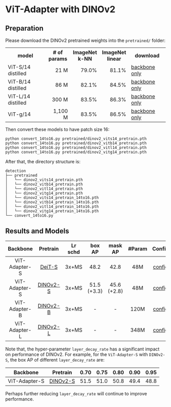 # ViT-Adapter with DINOv2

## Preparation

Please download the DINOv2 pretrained weights into the `pretrained/` folder:

<table style="margin: auto">
  <tr>
    <th>model</th>
    <th># of<br />params</th>
    <th>ImageNet<br />k-NN</th>
    <th>ImageNet<br />linear</th>
    <th>download</th>
  </tr>
  <tr>
    <td>ViT-S/14 distilled</td>
    <td align="right">21 M</td>
    <td align="right">79.0%</td>
    <td align="right">81.1%</td>
    <td><a href="https://dl.fbaipublicfiles.com/dinov2/dinov2_vits14/dinov2_vits14_pretrain.pth">backbone only</a></td>
  </tr>
  <tr>
    <td>ViT-B/14 distilled</td>
    <td align="right">86 M</td>
    <td align="right">82.1%</td>
    <td align="right">84.5%</td>
    <td><a href="https://dl.fbaipublicfiles.com/dinov2/dinov2_vitb14/dinov2_vitb14_pretrain.pth">backbone only</a></td>
  </tr>
  <tr>
    <td>ViT-L/14 distilled</td>
    <td align="right">300 M</td>
    <td align="right">83.5%</td>
    <td align="right">86.3%</td>
    <td><a href="https://dl.fbaipublicfiles.com/dinov2/dinov2_vitl14/dinov2_vitl14_pretrain.pth">backbone only</a></td>
  </tr>
  <tr>
    <td>ViT-g/14</td>
    <td align="right">1,100 M</td>
    <td align="right">83.5%</td>
    <td align="right">86.5%</td>
    <td><a href="https://dl.fbaipublicfiles.com/dinov2/dinov2_vitg14/dinov2_vitg14_pretrain.pth">backbone only</a></td>
  </tr>
</table>

Then convert these models to have patch size 16:

```shell
python convert_14to16.py pretrained/dinov2_vits14_pretrain.pth
python convert_14to16.py pretrained/dinov2_vitb14_pretrain.pth
python convert_14to16.py pretrained/dinov2_vitl14_pretrain.pth
python convert_14to16.py pretrained/dinov2_vitg14_pretrain.pth
```

After that, the directory structure is:

```shell
detection
├── pretrained
│   └── dinov2_vits14_pretrain.pth
│   └── dinov2_vitb14_pretrain.pth
│   └── dinov2_vitl14_pretrain.pth
│   └── dinov2_vitg14_pretrain.pth
│   └── dinov2_vits14_pretrain_14to16.pth
│   └── dinov2_vitb14_pretrain_14to16.pth
│   └── dinov2_vitl14_pretrain_14to16.pth
│   └── dinov2_vitg14_pretrain_14to16.pth
└── convert_14to16.py
```

## Results and Models

| Backbone      | Pretrain                                                                                   | Lr schd | box AP | mask AP | #Param | Config                                                    | Download                                                                                                                                                                                                                      |
|:-------------:|:------------------------------------------------------------------------------------------:|:-------:|:------:|:-------:|:------:|:---------------------------------------------------------:|:-----------------------------------------------------------------------------------------------------------------------------------------------------------------------------------------------------------------------------:|
| ViT-Adapter-S | [DeiT-S](https://dl.fbaipublicfiles.com/deit/deit_small_patch16_224-cd65a155.pth)                                                                                     | 3x+MS   | 48.2   | 42.8    | 48M    | [config](../mask_rcnn_deit_adapter_small_fpn_3x_coco.py)  | [ckpt](https://github.com/czczup/ViT-Adapter/releases/download/v0.1.2/mask_rcnn_deit_adapter_small_fpn_3x_coco.pth.tar)                                                                                                       |
| ViT-Adapter-S | [DINOv2-S](https://dl.fbaipublicfiles.com/dinov2/dinov2_vits14/dinov2_vits14_pretrain.pth) | 3x+MS   | 51.5 (+3.3)   | 45.6 (+2.8)   | 48M    | [config](./mask_rcnn_dinov2_adapter_small_fpn_3x_coco.py) | [ckpt](https://huggingface.co/czczup/ViT-Adapter/resolve/main/mask_rcnn_dinov2_adapter_small_fpn_3x_coco.pth) \| [log](https://huggingface.co/czczup/ViT-Adapter/resolve/main/mask_rcnn_dinov2_adapter_small_fpn_3x_coco.log) |
| ViT-Adapter-B | [DINOv2-B](https://dl.fbaipublicfiles.com/dinov2/dinov2_vitb14/dinov2_vitb14_pretrain.pth) | 3x+MS   | -      | -       | 120M   | [config](./mask_rcnn_dinov2_adapter_base_fpn_3x_coco.py)  | -                                                                                                                                                                                                                             |
| ViT-Adapter-L | [DINOv2-L](https://dl.fbaipublicfiles.com/dinov2/dinov2_vitl14/dinov2_vitl14_pretrain.pth) | 3x+MS   | -      | -       | 348M   | [config](./mask_rcnn_dinov2_adapter_large_fpn_3x_coco.py) | -                                                                                                                                                                                                                             |

Note that, the hyper-parameter `layer_decay_rate`  has a significant impact on performance of DINOv2. For example, for the `ViT-Adapter-S` with `DINOv2-S`, the box AP of different `layer_decay_rate` are:

| Backbone      | Pretrain                                                                                   | 0.70 | 0.75 | 0.80 | 0.90 | 0.95 |
|:-------------:|:------------------------------------------------------------------------------------------:|:----:|:----:|:----:|:----:|:----:|
| ViT-Adapter-S | [DINOv2-S](https://dl.fbaipublicfiles.com/dinov2/dinov2_vits14/dinov2_vits14_pretrain.pth) | 51.5 | 51.0 | 50.8 | 49.4 | 48.8 |

Perhaps further reducing `layer_decay_rate` will continue to improve performance.


